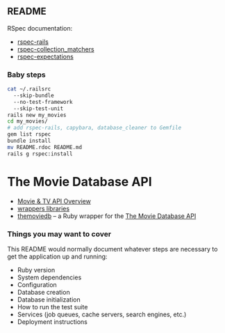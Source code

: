 ## README

RSpec documentation:

* [rspec-rails](https://github.com/rspec/rspec-rails)
* [rspec-collection_matchers](https://github.com/rspec/rspec-collection_matchers)
* [rspec-expectations](https://github.com/rspec/rspec-expectations)

### Baby steps

```sh
cat ~/.railsrc
  --skip-bundle
  --no-test-framework
  --skip-test-unit
rails new my_movies
cd my_movies/
# add rspec-rails, capybara, database_cleaner to Gemfile
gem list rspec
bundle install
mv README.rdoc README.md
rails g rspec:install
```

# The Movie Database API

* [Movie & TV API Overview](https://www.themoviedb.org/documentation/api)
* [wrappers libraries](https://www.themoviedb.org/documentation/api/wrappers-libraries)
* [themoviedb](https://github.com/ahmetabdi/themoviedb) –
  a Ruby wrapper for the [The Movie Database API](http://docs.themoviedb.apiary.io/)


### Things you may want to cover

This README would normally document whatever steps are necessary to
get the application up and running:

* Ruby version
* System dependencies
* Configuration
* Database creation
* Database initialization
* How to run the test suite
* Services (job queues, cache servers, search engines, etc.)
* Deployment instructions
